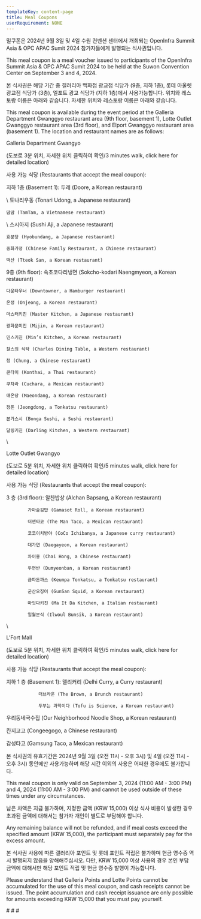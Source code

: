 ```yaml
---
templateKey: content-page
title: Meal Coupons
userRequirement: NONE
---
```

밀쿠폰은 2024년 9월 3일 및 4일 수원 컨벤션 센터에서 개최되는 OpenInfra Summit Asia & OPC APAC Sumit 2024 참가자들에게 발행되는 식사권입니다.



This meal coupon is a meal voucher issued to participants of the OpenInfra Summit Asia & OPC APAC Sumit 2024 to be held at the Suwon Convention Center on September 3 and 4, 2024.



본 식사권은 해당 기간 중 갤러리아 백화점 광교점 식당가 (9층, 지하 1층), 롯데 아울렛 광교점 식당가 (3층), 엘포트 광교 식당가 (지하 1층)에서 사용가능합니다.  위치와 레스토랑 이름은 아래와 같습니다.  자세한 위치와 레스토랑 이름은 아래와 같습니다.

This meal coupon is available during the event period at the Galleria Department Gwanggyo restaurant area (9th floor, basement 1), Lotte Outlet Gwanggyo restaurant area (3rd floor), and Elport Gwanggyo restaurant area (basement 1). The location and restaurant names are as follows:



Galleria Department Gwangyo 



(도보로 3분 위치, 자세한 위치 클릭하여 확인/3 minutes walk, click here for detailed location)   



사용 가능 식당 (Restaurants that accept the meal coupon):

지하 1층 (Basement 1):  	두레 (Doore, a Korean restaurant) 

\    토나리우동 (Tonari Udong, a Japanese restaurant)

	땀땀 (TamTam, a Vietnamese restaurant)

\    	스시아지 (Sushi Aji, a Japanese restaurant)

	효분당 (Hyobundang, a Japanese restaurant)

	중화가정 (Chinese Family Restaurant, a Chinese restaurant)

	떡산 (Tteok San, a Korean restaurant)

9층 (9th floor):	속초코다리냉면 (Sokcho-kodari Naengmyeon, a Korean restaurant)

	다운타우너 (Downtowner, a Hamburger restaurant)

	온정 (Onjeong, a Korean restaurant)

	마스터키친 (Master Kitchen, a Japanese restaurant)

	광화문미진 (Mijin, a Korean restaurant)

	민스키친 (Min’s Kitchen, a Korean restaurant)

	찰스의 식탁 (Charles Dining Table, a Western restaurant)

	청 (Chung, a Chinese restaurant)

	콘타이 (Konthai, a Thai restaurant)

	쿠차라 (Cuchara, a Mexican restaurant)

	매온당 (Maeondang, a Korean restaurant)

	정돈 (Jeongdong, a Tonkatsu restaurant)

	본가스시 (Bonga Sushi, a Sushi restaurant)

	달링키친 (Darling Kitchen, a Western restaurant)

	

			 





\    

 Lotte Outlet Gwangyo 



(도보로 5분 위치, 자세한 위치 클릭하여 확인/5 minutes walk, click here for detailed location)   

사용 가능 식당 (Restaurants that accept the meal coupon):

3 층 (3rd floor):  	알찬밥상 (Alchan Bapsang, a Korean restaurant)

			가마솥김밥 (Gamasot Roll, a Korean restaurant)

			더맨타코 (The Man Taco, a Mexican restaurant)

			코코이치방야 (CoCo Ichibanya, a Japanese curry restaurant)

			대가연 (Daegayeon, a Korean restaurant)

			차이홍 (Chai Hong, a Chinese restaurant)

			두면반 (Dumyeonban, a Korean restaurant)

			금파돈까스 (Keumpa Tonkatsu, a Tonkatsu restaurant)

			군산오징어 (GunSan Squid, a Korean restaurant)

			마잇다키친 (Ma It Da Kitchen, a Italian restaurant)

			일월분식 (Ilwoul Bunsik, a Korean restaurant)



\    



L’Fort Mall  







(도보로 5분 위치, 자세한 위치 클릭하여 확인/5 minutes walk, click here for detailed location)



사용 가능 식당 (Restaurants that accept the meal coupon):

지하 1 층 (Basement 1):  	델리커리 (Delhi Curry, a Curry restaurant)

				더브라운 (The Brown, a Brunch restaurant)

				두부는 과학이다 (Tofu is Science, a Korean restaurant)

우리동네국수집 (Our Neighborhood Noodle Shop, a Korean restaurant)

칸지고고 (Congeegogo, a Chinese restaurant)

감성타고 (Gamsung Taco, a Mexican restaurant)	

본 식사권의 유효기간은 2024년 9월 3일 (오전 11시 - 오후 3시) 및 4일 (오전 11시 - 오후 3시) 동안에만 사용가능하며 해당 시간 이외의 사용은 어떠한 경우에도 불가합니다.  



This meal coupon is only valid on September 3, 2024 (11:00 AM - 3:00 PM) and 4, 2024 (11:00 AM - 3:00 PM) and cannot be used outside of these times under any circumstances.

  

남은 차액은 지급 불가하며, 지정한 금액 (KRW 15,000) 이상 식사 비용이 발생한 경우 초과된 금액에 대해서는 참가자 개인이 별도로 부담해야 합니다.

Any remaining balance will not be refunded, and if meal costs exceed the specified amount (KRW 15,000), the participant must separately pay for the excess amount.

본 식사권 사용에 따른 갤러리아 포인트 및 롯데 포인트 적립은 불가하며 현금 영수증 역시 발행되지 않음을 양해해주십시오.  다만, KRW 15,000 이상 사용의 경우 본인 부담 금액에 대해서만 해당 포인트 적립 및 현금 영수증 발행이 가능합니다.

Please understand that Galleria Points and Lotte Points cannot be accumulated for the use of this meal coupon, and cash receipts cannot be issued. The point accumulation and cash receipt issuance are only possible for amounts exceeding KRW 15,000 that you must pay yourself.



\#  #  #
